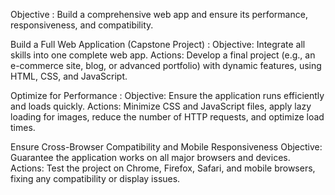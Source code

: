 Objective :
Build a comprehensive web app and ensure its performance, responsiveness, and compatibility.

Build a Full Web Application (Capstone Project) :
Objective: Integrate all skills into one complete web app.
Actions: Develop a final project (e.g., an e-commerce site, blog, or advanced
portfolio) with dynamic features, using HTML, CSS, and JavaScript.

Optimize for Performance :
Objective: Ensure the application runs efficiently and loads quickly.
Actions: Minimize CSS and JavaScript files, apply lazy loading for images,
reduce the number of HTTP requests, and optimize load times.

Ensure Cross-Browser Compatibility and Mobile Responsiveness
Objective: Guarantee the application works on all major browsers and devices.
Actions: Test the project on Chrome, Firefox, Safari, and mobile browsers,
fixing any compatibility or display issues.

